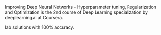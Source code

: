 Improving Deep Neural Networks - Hyperparameter tuning, Regularization and Optimization is the 2nd course of Deep Learning specialization by deeplearning.ai at Coursera.

lab solutions with 100% accuracy.
